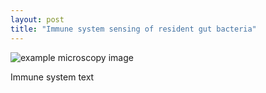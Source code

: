 ```yaml
---
layout: post
title: "Immune system sensing of resident gut bacteria"
---
```

![example microscopy image]({{site.baseurl}}/assets/tnf_example.png)

Immune system text